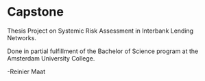 Capstone
========

Thesis Project on Systemic Risk Assessment in Interbank Lending Networks.

Done in partial fulfillment of the Bachelor of Science program at the Amsterdam University College.

-Reinier Maat
